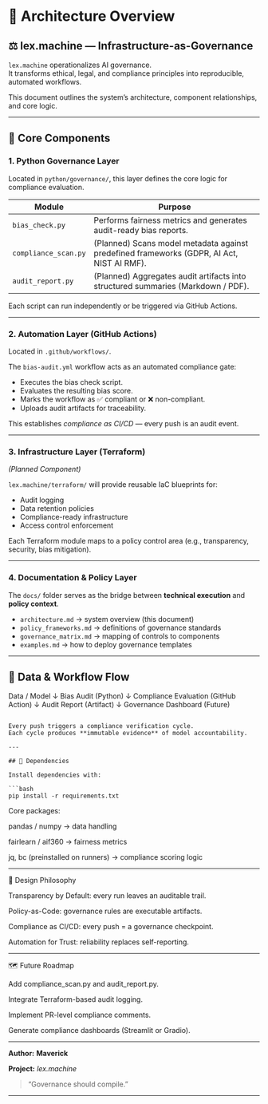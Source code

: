 # 🧭 Architecture Overview

## ⚖️ lex.machine — Infrastructure-as-Governance

`lex.machine` operationalizes AI governance.  
It transforms ethical, legal, and compliance principles into reproducible, automated workflows.

This document outlines the system’s architecture, component relationships, and core logic.

---

## 🧱 Core Components

### 1. **Python Governance Layer**
Located in `python/governance/`, this layer defines the core logic for compliance evaluation.

| Module | Purpose |
|---------|----------|
| `bias_check.py` | Performs fairness metrics and generates audit-ready bias reports. |
| `compliance_scan.py` | (Planned) Scans model metadata against predefined frameworks (GDPR, AI Act, NIST AI RMF). |
| `audit_report.py` | (Planned) Aggregates audit artifacts into structured summaries (Markdown / PDF). |

Each script can run independently or be triggered via GitHub Actions.

---

### 2. **Automation Layer (GitHub Actions)**
Located in `.github/workflows/`.

The `bias-audit.yml` workflow acts as an automated compliance gate:
- Executes the bias check script.
- Evaluates the resulting bias score.
- Marks the workflow as ✅ compliant or ❌ non-compliant.
- Uploads audit artifacts for traceability.

This establishes *compliance as CI/CD* — every push is an audit event.

---

### 3. **Infrastructure Layer (Terraform)**
*(Planned Component)*

`lex.machine/terraform/` will provide reusable IaC blueprints for:
- Audit logging
- Data retention policies
- Compliance-ready infrastructure
- Access control enforcement

Each Terraform module maps to a policy control area (e.g., transparency, security, bias mitigation).

---

### 4. **Documentation & Policy Layer**
The `docs/` folder serves as the bridge between **technical execution** and **policy context**.

- `architecture.md` → system overview (this document)
- `policy_frameworks.md` → definitions of governance standards
- `governance_matrix.md` → mapping of controls to components
- `examples.md` → how to deploy governance templates

---

## 🔄 Data & Workflow Flow

Data / Model
↓
Bias Audit (Python)
↓
Compliance Evaluation (GitHub Action)
↓
Audit Report (Artifact)
↓
Governance Dashboard (Future)

```

Every push triggers a compliance verification cycle.  
Each cycle produces **immutable evidence** of model accountability.

---

## 🧩 Dependencies

Install dependencies with:

```bash
pip install -r requirements.txt

```
Core packages:

pandas / numpy → data handling

fairlearn / aif360 → fairness metrics

jq, bc (preinstalled on runners) → compliance scoring logic

---

🧠 Design Philosophy

Transparency by Default: every run leaves an auditable trail.

Policy-as-Code: governance rules are executable artifacts.

Compliance as CI/CD: every push = a governance checkpoint.

Automation for Trust: reliability replaces self-reporting.

---

🗺️ Future Roadmap

Add compliance_scan.py and audit_report.py.

Integrate Terraform-based audit logging.

Implement PR-level compliance comments.

Generate compliance dashboards (Streamlit or Gradio).

---

**Author:** **Maverick**

**Project:** *lex.machine*

> “Governance should compile.”

---
